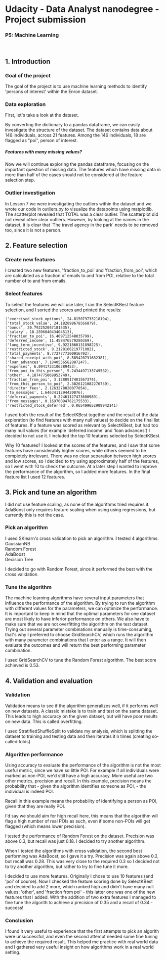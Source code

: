 # Udacity - Data Analyst nanodegree - Project submission
### P5: Machine Learning 
&nbsp;

## 1. Introduction

### Goal of the project
The goal of the project is to use machine learning methods to identify 'persons of interest' within the Enron dataset. 

### Data exploration

First, let's take a look at the dataset.

By converting the dictionary to a pandas dataframe, we can easily investigate the structure of the dataset. The dataset contains data about 146 individuals, across 21 features. Among the 146 individuals, 18 are flagged as "poi", person of interest. 

##### Features with many missing values?  
Now we will continue exploring the pandas dataframe, focusing on the important question of missing data. The features which have missing data in more than half of the cases should not be considered at the feature selection step. 


### Outlier investigation
In Lesson 7 we were investigating the outliers within the dataset and we wrote our code in outliers.py to visualize the datapoints using matplotlib. The scatterplot revealed that TOTAL was a clear outlier. The scatterplot did not reveal other clear outliers. However, by looking at the names in the dataset, it is clear that 'The travel agency in the park' needs to be removed too, since it is not a person. 


## 2. Feature selection

### Create new features	
I created two new features, 'fraction_to_poi' and 'fraction_from_poi', which are calculated as a fraction of emails to and from POI, relative to the total number of to and from emails. 

### Select features
To select the features we will use later, I ran the SelectKBest feature selection, and I sorted the scores and printed the results:


```
('exercised_stock_options', 24.815079733218194), 
('total_stock_value', 24.182898678566879), 
('bonus', 20.792252047181535), 
('salary', 18.289684043404513), 
('fraction_to_poi', 16.409712548035799), 
('deferred_income', 11.458476579280369), 
('long_term_incentive', 9.9221860131898225), 
('restricted_stock', 9.2128106219771002), 
('total_payments', 8.7727777300916792), 
('shared_receipt_with_poi', 8.589420731682381), 
('loan_advances', 7.1840556582887247), 
('expenses', 6.0941733106389453), 
('from_poi_to_this_person', 5.2434497133749582), 
('other', 4.1874775069953749), 
('fraction_from_poi', 3.1280917481567374), 
('from_this_person_to_poi', 2.3826121082276739), 
('director_fees', 2.1263278020077054), 
('to_messages', 1.6463411294420076), 
('deferral_payments', 0.22461127473600989), 
('from_messages', 0.16970094762175533), 
('restricted_stock_deferred', 0.065499652909942141)
```

I used both the result of the SelectKBest together and the result of the data exploration (to find features with many null values) to decide on the final list of features. If a feature was scored as relevant by SelectKBest, but had too many null values (for example 'deferred income' and 'loan advances') I decided to not use it. I included the top 10 features selected by SelectKBest. 

Why 10 features? I looked at the scores of the features, and I saw that some features have considerably higher scores, while others seemed to be completely irrelevant. There was no clear separation between high scores and low scores, so I decided to try using approximately half of the features, so I went with 10 to check the outcome. At a later step I wanted to improve the performance of the algorithm, so I added more features. In the final feature list I used 12 features.  


## 3. Pick and tune an algorithm

I did not use feature scaling, as none of the algorithms tried requires it. AdaBoost only requires feature scaling when using using regressions, but currently this is not the case. 

### Pick an algorithm

I used SKlearn's cross validation to pick an algorithm. I tested 4 algorithms:   
GaussianNB  
Random Forest  
AdaBoost  
Decision Tree  

I decided to go with Random Forest, since it performed the best with the cross validation. 
		

### Tune the algorithm

The machine learning algorithms have several input parameters that influence the performance of the algorithm. By trying to run the algorithm with different values for the parameters, we can optimize the performance. It is important to keep in mind that the optimal parameters for one dataset are most likely to have inferior performance on others. We also have to make sure that we are not overfitting the algorithm on the test dataset. Trying out several parameter combinations manually is time-consuming, that's why I preferred to choose GridSearchCV, which runs the algorithm with many parameter combinations that I enter as a range. It will then evaluate the outcomes and will  return the best performing parameter combination. 

I used GridSearchCV to tune the Random Forest algorithm. The best score achieved is 0.53. 

## 4. Validation and evaluation

### Validation	
Validation means to see if the algorithm generalizes well, if it performs well on new datasets. A classic mistake is to train and test on the same dataset. This leads to high accuracy on the given dataset, but will have poor results on new data. This is called overfitting. 

I used StratifiedShuffleSplit to validate my analysis, which is splitting the dataset to training and testing data and then iterates it n times (creating so-called folds). 

### Algorithm performance

Using accuracy to evaluate the performance of the algorithm is not the most useful metric, since we have so little POI. For example if all individuals were marked as non-POI, we'd still have a high accuracy. More useful are two other metrics, precision and recall. In this example, precision means the probability that - given the algorithm identifies someone as POI, - the individual is indeed POI. 

Recall in this example means the probability of identifying a person as POI, given that they are really POI.

I'd say we should aim for high recall here, this means that the algorithm will flag a high number of real POIs as such, even if some non-POIs will get flagged (which means lower precision).

I tested the performance of Random Forest on the dataset. Precision was above 0.3, but recall was just 0.18. I decided to try another algorithm. 

When I tested the algorithms with cross validation, the second best performing was AdaBoost, so I gave it a try. Precision was again above 0.3, but recall was 0.28. This was very close to the required 0.3 so I decided not to try another algorithm, but rather to try to fine tune it more. 

I decided to use more features. Originally I chose to use 10 features (and 'poi' of course). Now I checked the feature scoring done by SelectKBest and decided to add 2 more, which ranked high and didn't have many null values: 'other', and 'fraction from poi' - this latter one was one of the new features that I added. With the addition of two extra features I managed to fine tune the algorith to achieve a precision of 0.35 and a recall of 0.34 - success!

### Conclusion

I found it very useful to experience that the first attempts to pick an algorith were unsuccessful, and even the second attempt needed some fine tuning to achieve the required result. This helped me practice with real world data and I gathered very useful insight on how algorithms work in a real world setting. 

